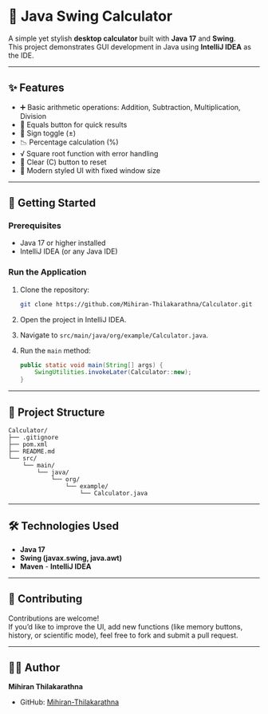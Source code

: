 # 🧮 Java Swing Calculator

A simple yet stylish **desktop calculator** built with **Java 17** and **Swing**.  
This project demonstrates GUI development in Java using **IntelliJ IDEA** as the IDE.

---

## ✨ Features
- ➕ Basic arithmetic operations: Addition, Subtraction, Multiplication, Division
- 🟰 Equals button for quick results
- 🔄 Sign toggle (±)
- 📉 Percentage calculation (%)
- √ Square root function with error handling
- 🧹 Clear (C) button to reset
- 🎨 Modern styled UI with fixed window size

---

## 🚀 Getting Started

### Prerequisites
- Java 17 or higher installed
- IntelliJ IDEA (or any Java IDE)

### Run the Application
1. Clone the repository:
   ```bash
   git clone https://github.com/Mihiran-Thilakarathna/Calculator.git
   ```

2. Open the project in IntelliJ IDEA.
3. Navigate to `src/main/java/org/example/Calculator.java`.
4. Run the `main` method:
   ```java
   public static void main(String[] args) {
       SwingUtilities.invokeLater(Calculator::new);
   }
   ```

---

## 📂 Project Structure

```
Calculator/
├── .gitignore
├── pom.xml
├── README.md
└── src/
    └── main/
        └── java/
            └── org/
                └── example/
                    └── Calculator.java
```

---

## 🛠 Technologies Used

- **Java 17**
- **Swing (javax.swing, java.awt)**
- **Maven** - **IntelliJ IDEA**

---

## 🤝 Contributing

Contributions are welcome!  
If you’d like to improve the UI, add new functions (like memory buttons, history, or scientific mode), feel free to fork and submit a pull request.

---

## 👨‍💻 Author

**Mihiran Thilakarathna**

- GitHub: [Mihiran-Thilakarathna](https://github.com/Mihiran-Thilakarathna)

